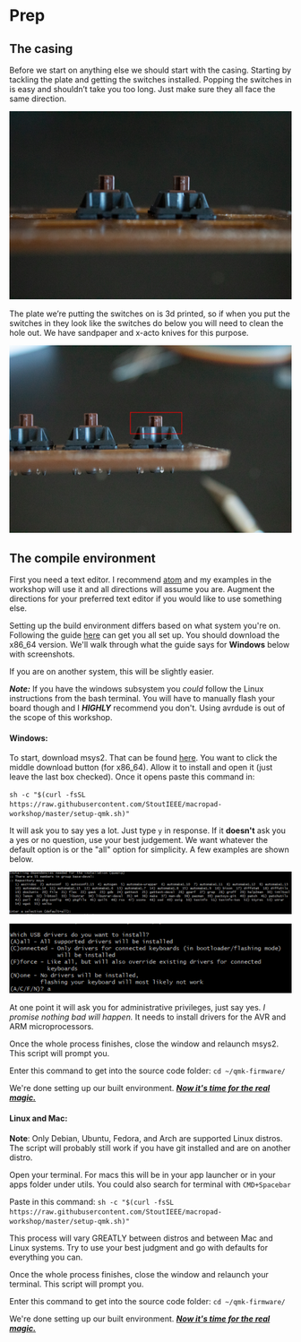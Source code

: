 # Prep

## The casing

Before we start on anything else we should start with the casing. Starting by tackling the plate and getting the switches installed. Popping the switches in is easy and shouldn’t take you too long. Just make sure they all face the same direction.

![switches](images/switches.jpg)

The plate we’re putting the switches on is 3d printed, so if when you put the switches in they look like the switches do below you will need to clean the hole out. We have sandpaper and x-acto knives for this purpose.

![bad switches](images/switches-bad.jpg)

## The compile environment

First you need a text editor. I recommend [atom](https://atom.io/) and my examples in the workshop will use it and all directions will assume you are. Augment the directions for your preferred text editor if you would like to use something else.

Setting up the build environment differs based on what system you're on. Following the guide [here](https://docs.qmk.fm/#/newbs_getting_started) can get you all set up. You should download the x86_64 version.
We'll walk through what the guide says for **Windows** below with screenshots.

If you are on another system, this will be slightly easier.

***Note:*** If you have the windows subsystem you *could* follow the Linux instructions from the bash terminal. You will have to manually flash your board though and I ***HIGHLY*** recommend you don't. Using avrdude is out of the scope of this workshop.

#### Windows:

To start, download msys2. That can be found [here](http://www.msys2.org/). You want to click the middle download button (for x86_64).
Allow it to install and open it (just leave the last box checked).
Once it opens paste this command in:

`sh -c "$(curl -fsSL https://raw.githubusercontent.com/StoutIEEE/macropad-workshop/master/setup-qmk.sh)"`

It will ask you to say yes a lot. Just type `y` in response. If it **doesn't** ask you a yes or no question, use your best judgement. We want whatever the default option is or the "all" option for simplicity. A few examples are shown below.

![example1](images/exception-1.PNG)

![example2](images/exception-2.PNG)

At one point it will ask you for administrative privileges, just say yes. *I promise nothing bad will happen.* It needs to install drivers for the AVR and ARM microprocessors.

Once the whole process finishes, close the window and relaunch msys2. This script will prompt you.

Enter this command to get into the source code folder: `cd ~/qmk-firmware/`

We're done setting up our built environment. [***Now it's time for the real magic.***](soldering.md)

#### Linux and Mac:

**Note**: Only Debian, Ubuntu, Fedora, and Arch are supported Linux distros. The script will probably still work if you have git installed and are on another distro.

Open your terminal. For macs this will be in your app launcher or in your apps folder under utils. You could also search for terminal with `CMD+Spacebar`

Paste in this command: `sh -c "$(curl -fsSL https://raw.githubusercontent.com/StoutIEEE/macropad-workshop/master/setup-qmk.sh)"`

This process will vary GREATLY between distros and between Mac and Linux systems. Try to use your best judgment and go with defaults for everything you can.

Once the whole process finishes, close the window and relaunch your terminal. This script will prompt you.

Enter this command to get into the source code folder: `cd ~/qmk-firmware/`

We're done setting up our built environment. [***Now it's time for the real magic.***](soldering.md)
